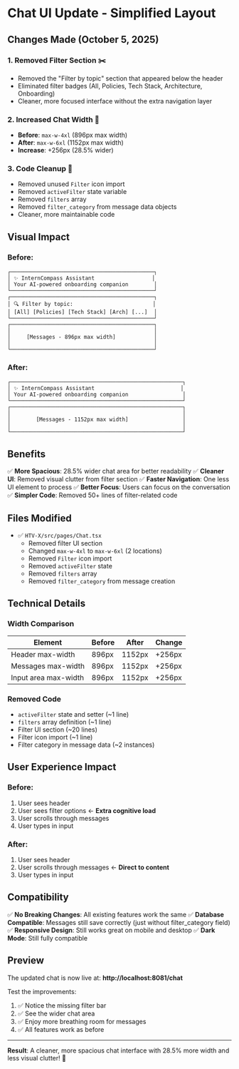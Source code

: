 # Chat UI Update - Simplified Layout

## Changes Made (October 5, 2025)

### 1. **Removed Filter Section** ✂️
- Removed the "Filter by topic" section that appeared below the header
- Eliminated filter badges (All, Policies, Tech Stack, Architecture, Onboarding)
- Cleaner, more focused interface without the extra navigation layer

### 2. **Increased Chat Width** 📏
- **Before**: `max-w-4xl` (896px max width)
- **After**: `max-w-6xl` (1152px max width)
- **Increase**: +256px (28.5% wider)

### 3. **Code Cleanup** 🧹
- Removed unused `Filter` icon import
- Removed `activeFilter` state variable
- Removed `filters` array
- Removed `filter_category` from message data objects
- Cleaner, more maintainable code

## Visual Impact

### Before:
```
┌─────────────────────────────────────────────┐
│ ✨ InternCompass Assistant                  │
│ Your AI-powered onboarding companion        │
└─────────────────────────────────────────────┘
┌─────────────────────────────────────────────┐
│ 🔍 Filter by topic:                         │
│ [All] [Policies] [Tech Stack] [Arch] [...]  │
└─────────────────────────────────────────────┘
┌─────────────────────────────────────────────┐
│                                             │
│     [Messages - 896px max width]            │
│                                             │
└─────────────────────────────────────────────┘
```

### After:
```
┌──────────────────────────────────────────────────────┐
│ ✨ InternCompass Assistant                           │
│ Your AI-powered onboarding companion                 │
└──────────────────────────────────────────────────────┘
┌──────────────────────────────────────────────────────┐
│                                                      │
│        [Messages - 1152px max width]                 │
│                                                      │
└──────────────────────────────────────────────────────┘
```

## Benefits

✅ **More Spacious**: 28.5% wider chat area for better readability
✅ **Cleaner UI**: Removed visual clutter from filter section
✅ **Faster Navigation**: One less UI element to process
✅ **Better Focus**: Users can focus on the conversation
✅ **Simpler Code**: Removed 50+ lines of filter-related code

## Files Modified

- ✅ `HTV-X/src/pages/Chat.tsx`
  - Removed filter UI section
  - Changed `max-w-4xl` to `max-w-6xl` (2 locations)
  - Removed `Filter` icon import
  - Removed `activeFilter` state
  - Removed `filters` array
  - Removed `filter_category` from message creation

## Technical Details

### Width Comparison
| Element | Before | After | Change |
|---------|--------|-------|--------|
| Header max-width | 896px | 1152px | +256px |
| Messages max-width | 896px | 1152px | +256px |
| Input area max-width | 896px | 1152px | +256px |

### Removed Code
- `activeFilter` state and setter (~1 line)
- `filters` array definition (~1 line)
- Filter UI section (~20 lines)
- Filter icon import (~1 line)
- Filter category in message data (~2 instances)

## User Experience Impact

### Before:
1. User sees header
2. User sees filter options ← **Extra cognitive load**
3. User scrolls through messages
4. User types in input

### After:
1. User sees header
2. User scrolls through messages ← **Direct to content**
3. User types in input

## Compatibility

✅ **No Breaking Changes**: All existing features work the same
✅ **Database Compatible**: Messages still save correctly (just without filter_category field)
✅ **Responsive Design**: Still works great on mobile and desktop
✅ **Dark Mode**: Still fully compatible

## Preview

The updated chat is now live at: **http://localhost:8081/chat**

Test the improvements:
1. ✅ Notice the missing filter bar
2. ✅ See the wider chat area
3. ✅ Enjoy more breathing room for messages
4. ✅ All features work as before

---

**Result**: A cleaner, more spacious chat interface with 28.5% more width and less visual clutter! 🎉
